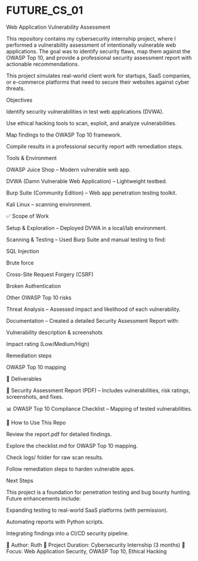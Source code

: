 # FUTURE_CS_01

 Web Application Vulnerability Assessment

This repository contains my cybersecurity internship project, where I performed a vulnerability assessment of intentionally vulnerable web applications. The goal was to identify security flaws, map them against the OWASP Top 10, and provide a professional security assessment report with actionable recommendations.

This project simulates real-world client work for startups, SaaS companies, or e-commerce platforms that need to secure their websites against cyber threats.

 Objectives

Identify security vulnerabilities in test web applications (DVWA).

Use ethical hacking tools to scan, exploit, and analyze vulnerabilities.

Map findings to the OWASP Top 10 framework.

Compile results in a professional security report with remediation steps.

Tools & Environment

OWASP Juice Shop – Modern vulnerable web app.

DVWA (Damn Vulnerable Web Application) – Lightweight testbed.

Burp Suite (Community Edition) – Web app penetration testing toolkit.

Kali Linux – scanning environment.


✅ Scope of Work

Setup & Exploration – Deployed DVWA in a local/lab environment.

Scanning & Testing – Used Burp Suite and manual testing to find:

SQL Injection

Brute force

Cross-Site Request Forgery (CSRF)

Broken Authentication

Other OWASP Top 10 risks

Threat Analysis – Assessed impact and likelihood of each vulnerability.

Documentation – Created a detailed Security Assessment Report with:

Vulnerability description & screenshots

Impact rating (Low/Medium/High)

Remediation steps

OWASP Top 10 mapping

📄 Deliverables

📝 Security Assessment Report (PDF) – Includes vulnerabilities, risk ratings, screenshots, and fixes.

📊 OWASP Top 10 Compliance Checklist – Mapping of tested vulnerabilities.


📌 How to Use This Repo

Review the report.pdf for detailed findings.

Explore the checklist.md for OWASP Top 10 mapping.

Check logs/ folder for raw scan results.

Follow remediation steps to harden vulnerable apps.

 Next Steps

This project is a foundation for penetration testing and bug bounty hunting. Future enhancements include:

Expanding testing to real-world SaaS platforms (with permission).

Automating reports with Python scripts.

Integrating findings into a CI/CD security pipeline.

👤 Author: Ruth
📅 Project Duration: Cybersecurity Internship (3 months)
📂 Focus: Web Application Security, OWASP Top 10, Ethical Hacking
